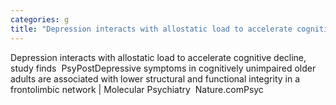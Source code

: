 ```yaml
---
categories: g
title: "Depression interacts with allostatic load to accelerate cognitive decline study finds  PsyPost"
---
```

Depression interacts with allostatic load to accelerate cognitive decline, study finds&nbsp;&nbsp;PsyPostDepressive symptoms in cognitively unimpaired older adults are associated with lower structural and functional integrity in a frontolimbic network | Molecular Psychiatry&nbsp;&nbsp;Nature.comPsyc